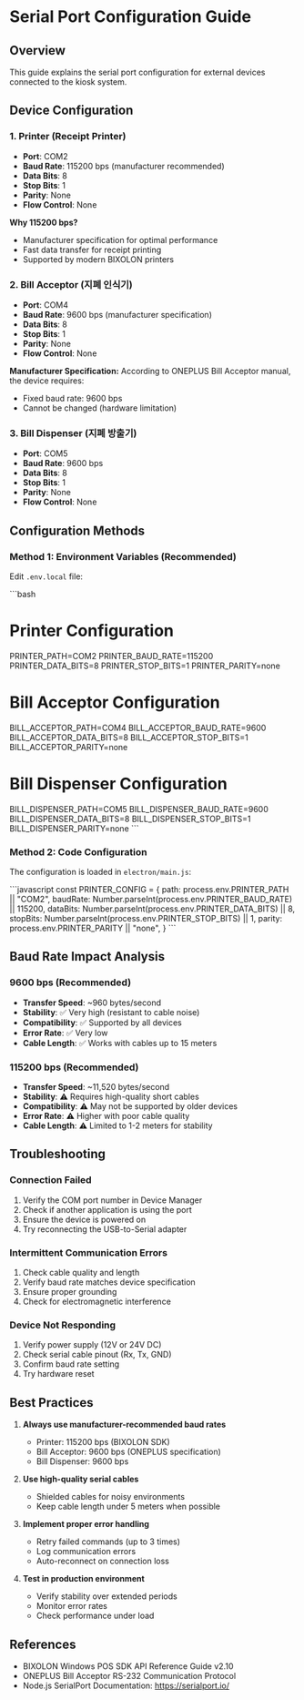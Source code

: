 # Serial Port Configuration Guide

## Overview

This guide explains the serial port configuration for external devices connected to the kiosk system.

## Device Configuration

### 1. Printer (Receipt Printer)
- **Port**: COM2
- **Baud Rate**: 115200 bps (manufacturer recommended)
- **Data Bits**: 8
- **Stop Bits**: 1
- **Parity**: None
- **Flow Control**: None

**Why 115200 bps?**
- Manufacturer specification for optimal performance
- Fast data transfer for receipt printing
- Supported by modern BIXOLON printers

### 2. Bill Acceptor (지폐 인식기)
- **Port**: COM4
- **Baud Rate**: 9600 bps (manufacturer specification)
- **Data Bits**: 8
- **Stop Bits**: 1
- **Parity**: None
- **Flow Control**: None

**Manufacturer Specification:**
According to ONEPLUS Bill Acceptor manual, the device requires:
- Fixed baud rate: 9600 bps
- Cannot be changed (hardware limitation)

### 3. Bill Dispenser (지폐 방출기)
- **Port**: COM5
- **Baud Rate**: 9600 bps
- **Data Bits**: 8
- **Stop Bits**: 1
- **Parity**: None
- **Flow Control**: None

## Configuration Methods

### Method 1: Environment Variables (Recommended)

Edit `.env.local` file:

\`\`\`bash
# Printer Configuration
PRINTER_PATH=COM2
PRINTER_BAUD_RATE=115200
PRINTER_DATA_BITS=8
PRINTER_STOP_BITS=1
PRINTER_PARITY=none

# Bill Acceptor Configuration
BILL_ACCEPTOR_PATH=COM4
BILL_ACCEPTOR_BAUD_RATE=9600
BILL_ACCEPTOR_DATA_BITS=8
BILL_ACCEPTOR_STOP_BITS=1
BILL_ACCEPTOR_PARITY=none

# Bill Dispenser Configuration
BILL_DISPENSER_PATH=COM5
BILL_DISPENSER_BAUD_RATE=9600
BILL_DISPENSER_DATA_BITS=8
BILL_DISPENSER_STOP_BITS=1
BILL_DISPENSER_PARITY=none
\`\`\`

### Method 2: Code Configuration

The configuration is loaded in `electron/main.js`:

\`\`\`javascript
const PRINTER_CONFIG = {
  path: process.env.PRINTER_PATH || "COM2",
  baudRate: Number.parseInt(process.env.PRINTER_BAUD_RATE) || 115200,
  dataBits: Number.parseInt(process.env.PRINTER_DATA_BITS) || 8,
  stopBits: Number.parseInt(process.env.PRINTER_STOP_BITS) || 1,
  parity: process.env.PRINTER_PARITY || "none",
}
\`\`\`

## Baud Rate Impact Analysis

### 9600 bps (Recommended)
- **Transfer Speed**: ~960 bytes/second
- **Stability**: ✅ Very high (resistant to cable noise)
- **Compatibility**: ✅ Supported by all devices
- **Error Rate**: ✅ Very low
- **Cable Length**: ✅ Works with cables up to 15 meters

### 115200 bps (Recommended)
- **Transfer Speed**: ~11,520 bytes/second
- **Stability**: ⚠️ Requires high-quality short cables
- **Compatibility**: ⚠️ May not be supported by older devices
- **Error Rate**: ⚠️ Higher with poor cable quality
- **Cable Length**: ⚠️ Limited to 1-2 meters for stability

## Troubleshooting

### Connection Failed
1. Verify the COM port number in Device Manager
2. Check if another application is using the port
3. Ensure the device is powered on
4. Try reconnecting the USB-to-Serial adapter

### Intermittent Communication Errors
1. Check cable quality and length
2. Verify baud rate matches device specification
3. Ensure proper grounding
4. Check for electromagnetic interference

### Device Not Responding
1. Verify power supply (12V or 24V DC)
2. Check serial cable pinout (Rx, Tx, GND)
3. Confirm baud rate setting
4. Try hardware reset

## Best Practices

1. **Always use manufacturer-recommended baud rates**
   - Printer: 115200 bps (BIXOLON SDK)
   - Bill Acceptor: 9600 bps (ONEPLUS specification)
   - Bill Dispenser: 9600 bps

2. **Use high-quality serial cables**
   - Shielded cables for noisy environments
   - Keep cable length under 5 meters when possible

3. **Implement proper error handling**
   - Retry failed commands (up to 3 times)
   - Log communication errors
   - Auto-reconnect on connection loss

4. **Test in production environment**
   - Verify stability over extended periods
   - Monitor error rates
   - Check performance under load

## References

- BIXOLON Windows POS SDK API Reference Guide v2.10
- ONEPLUS Bill Acceptor RS-232 Communication Protocol
- Node.js SerialPort Documentation: https://serialport.io/

